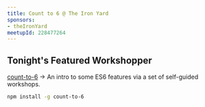 ```yaml
---
title: Count to 6 @ The Iron Yard
sponsors:
- theIronYard
meetupId: 228477264
---
```


## Tonight's Featured Workshopper

[count-to-6](https://github.com/maxogden/elementary-electron) → An intro to some ES6 features via a set of self-guided workshops.

```bash
npm install -g count-to-6
```
